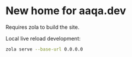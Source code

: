 # New home for aaqa.dev

Requires zola to build the site.

Local live reload development:

```bash
zola serve --base-url 0.0.0.0
```

